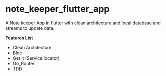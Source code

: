 # note_keeper_flutter_app

A Note keeper App in flutter with clean architecture and local database and streams to update data.

**Features List**

* Clean Architecture
* Bloc
* Get it (Service locator)
* Go_Router
* TDD





  

